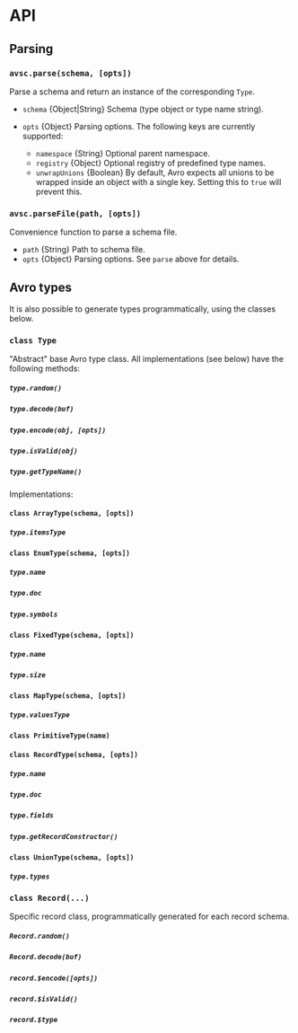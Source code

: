 # API

## Parsing

### `avsc.parse(schema, [opts])`

Parse a schema and return an instance of the corresponding `Type`.

+ `schema` {Object|String} Schema (type object or type name string).
+ `opts` {Object} Parsing options. The following keys are currently supported:

  + `namespace` {String} Optional parent namespace.
  + `registry` {Object} Optional registry of predefined type names.
  + `unwrapUnions` {Boolean} By default, Avro expects all unions to be wrapped
    inside an object with a single key. Setting this to `true` will prevent
    this.

### `avsc.parseFile(path, [opts])`

Convenience function to parse a schema file.

+ `path` {String} Path to schema file.
+ `opts` {Object} Parsing options. See `parse` above for details.


## Avro types

It is also possible to generate types programmatically, using the classes below.

### `class Type`

"Abstract" base Avro type class. All implementations (see below) have the
following methods:

##### `type.random()`
##### `type.decode(buf)`
##### `type.encode(obj, [opts])`
##### `type.isValid(obj)`
##### `type.getTypeName()`

Implementations:

#### `class ArrayType(schema, [opts])`
##### `type.itemsType`

#### `class EnumType(schema, [opts])`
##### `type.name`
##### `type.doc`
##### `type.symbols`

#### `class FixedType(schema, [opts])`
##### `type.name`
##### `type.size`

#### `class MapType(schema, [opts])`
##### `type.valuesType`

#### `class PrimitiveType(name)`

#### `class RecordType(schema, [opts])`
##### `type.name`
##### `type.doc`
##### `type.fields`
##### `type.getRecordConstructor()`

#### `class UnionType(schema, [opts])`
##### `type.types`

### `class Record(...)`

Specific record class, programmatically generated for each record schema.

##### `Record.random()`
##### `Record.decode(buf)`
##### `record.$encode([opts])`
##### `record.$isValid()`
##### `record.$type`

